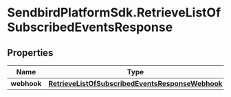 # SendbirdPlatformSdk.RetrieveListOfSubscribedEventsResponse

## Properties

Name | Type | Description | Notes
------------ | ------------- | ------------- | -------------
**webhook** | [**RetrieveListOfSubscribedEventsResponseWebhook**](RetrieveListOfSubscribedEventsResponseWebhook.md) |  | [optional] 


